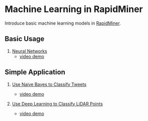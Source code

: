 # Machine Learning in RapidMiner
Introduce basic machine learning models in [RapidMiner](https://rapidminer.com/).
## Basic Usage
1.  [Neural Networks](https://github.com/xbwei/machine_learning_in_rapidminer/tree/master/neural_networks)
    * [video demo](https://www.youtube.com/watch?v=U82eGfKUWa0)
## Simple Application
1.  [Use Naive Bayes to Classify Tweets](https://github.com/xbwei/machine_learning_in_rapidminer/tree/master/naive_bayes_classifiy_tweet)
    * [video demo](https://www.youtube.com/watch?v=AY_YBZvp1Qc)
    
1.  [Use Deep Learning to Classify LiDAR Points](https://github.com/xbwei/machine_learning_in_rapidminer/tree/master/deep_learning_classify_lidar)
    * [video demo]()    

